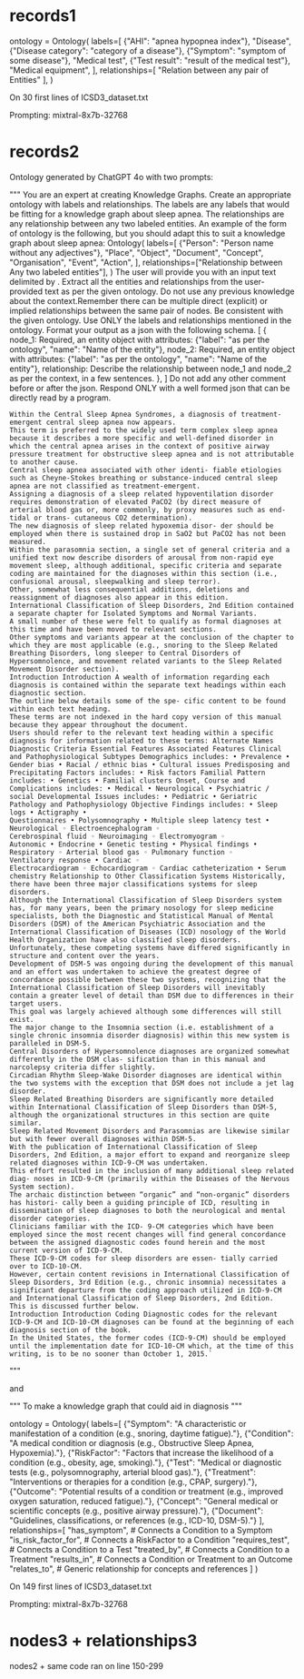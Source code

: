# records1
ontology = Ontology(
    labels=[
        {"AHI": "apnea hypopnea index"},
        "Disease",
        {"Disease category": "category of a disease"},
        {"Symptom": "symptom of some disease"},
        "Medical test",
        {"Test result": "result of the medical test"},
        "Medical equipment",
    ],
    relationships=[
        "Relation between any pair of Entities"
    ],
)

On 30 first lines of ICSD3_dataset.txt

Prompting:
mixtral-8x7b-32768

# records2
Ontology generated by ChatGPT 4o
with two prompts:

"""
    You are an expert at creating Knowledge Graphs. Create an appropriate ontology with labels and relationships. The labels are any labels that would be fitting for a knowledge graph about sleep apnea. The relationships are any relationship between any two labeled entities. An example of the form of ontology is the following, but you should adapt this to suit a knowledge graph about sleep apnea:
    Ontology(
        labels=[
            {"Person": "Person name without any adjectives"},
            "Place",
            "Object",
            "Document",
            "Concept",
            "Organisation",
            "Event",
            "Action",
        ],
        relationships=["Relationship between Any two labeled entities"],
    )
    The user will provide you with an input text delimited by . Extract all the entities and relationships from the user-provided text as per the given ontology. Do not use any previous knowledge about the context.Remember there can be multiple direct (explicit) or implied relationships between the same pair of nodes. Be consistent with the given ontology. Use ONLY the labels and relationships mentioned in the ontology. Format your output as a json with the following schema. 
    [
    {
        node_1: Required, an entity object with attributes: {"label": "as per the ontology", "name": "Name of the entity"},
        node_2: Required, an entity object with attributes: {"label": "as per the ontology", "name": "Name of the entity"},
        relationship: Describe the relationship between node_1 and node_2 as per the context, in a few sentences.
    },
    ]
    Do not add any other comment before or after the json. Respond ONLY with a well formed json that can be directly read by a program.

    Within the Central Sleep Apnea Syndromes, a diagnosis of treatment-emergent central sleep apnea now appears.
    This term is preferred to the widely used term complex sleep apnea because it describes a more specific and well-defined disorder in which the central apnea arises in the context of positive airway pressure treatment for obstructive sleep apnea and is not attributable to another cause.
    Central sleep apnea associated with other identi- fiable etiologies such as Cheyne-Stokes breathing or substance-induced central sleep apnea are not classified as treatment-emergent.
    Assigning a diagnosis of a sleep related hypoventilation disorder requires demonstration of elevated PaCO2 (by direct measure of arterial blood gas or, more commonly, by proxy measures such as end-tidal or trans- cutaneous CO2 determination).
    The new diagnosis of sleep related hypoxemia disor- der should be employed when there is sustained drop in SaO2 but PaCO2 has not been measured.
    Within the parasomnia section, a single set of general criteria and a unified text now describe disorders of arousal from non-rapid eye movement sleep, although additional, specific criteria and separate coding are maintained for the diagnoses within this section (i.e., confusional arousal, sleepwalking and sleep terror).
    Other, somewhat less consequential additions, deletions and reassignment of diagnoses also appear in this edition.
    International Classification of Sleep Disorders, 2nd Edition contained a separate chapter for Isolated Symptoms and Normal Variants.
    A small number of these were felt to qualify as formal diagnoses at this time and have been moved to relevant sections.
    Other symptoms and variants appear at the conclusion of the chapter to which they are most applicable (e.g., snoring to the Sleep Related Breathing Disorders, long sleeper to Central Disorders of Hypersomnolence, and movement related variants to the Sleep Related Movement Disorder section).
    Introduction Introduction A wealth of information regarding each diagnosis is contained within the separate text headings within each diagnostic section.
    The outline below details some of the spe- cific content to be found within each text heading.
    These terms are not indexed in the hard copy version of this manual because they appear throughout the document.
    Users should refer to the relevant text heading within a specific diagnosis for information related to these terms: Alternate Names Diagnostic Criteria Essential Features Associated Features Clinical and Pathophysiological Subtypes Demographics includes: • Prevalence • Gender bias • Racial / ethnic bias • Cultural issues Predisposing and Precipitating Factors includes: • Risk factors Familial Pattern includes: • Genetics • Familial clusters Onset, Course and Complications includes: • Medical • Neurological • Psychiatric / social Developmental Issues includes: • Pediatric • Geriatric Pathology and Pathophysiology Objective Findings includes: • Sleep logs • Actigraphy •
    Questionnaires • Polysomnography • Multiple sleep latency test • Neurological ◦ Electroencephalogram ◦
    Cerebrospinal fluid ◦ Neuroimaging ◦ Electromyogram ◦
    Autonomic • Endocrine • Genetic testing • Physical findings • Respiratory ◦ Arterial blood gas ◦ Pulmonary function ◦
    Ventilatory response • Cardiac ◦
    Electrocardiogram ◦ Echocardiogram ◦ Cardiac catheterization • Serum chemistry Relationship to Other Classification Systems Historically, there have been three major classifications systems for sleep disorders.
    Although the International Classification of Sleep Disorders system has, for many years, been the primary nosology for sleep medicine specialists, both the Diagnostic and Statistical Manual of Mental Disorders (DSM) of the American Psychiatric Association and the International Classification of Diseases (ICD) nosology of the World Health Organization have also classified sleep disorders.
    Unfortunately, these competing systems have differed significantly in structure and content over the years.
    Development of DSM-5 was ongoing during the development of this manual and an effort was undertaken to achieve the greatest degree of concordance possible between these two systems, recognizing that the International Classification of Sleep Disorders will inevitably contain a greater level of detail than DSM due to differences in their target users.
    This goal was largely achieved although some differences will still exist.
    The major change to the Insomnia section (i.e. establishment of a single chronic insomnia disorder diagnosis) within this new system is paralleled in DSM-5.
    Central Disorders of Hypersomnolence diagnoses are organized somewhat differently in the DSM clas- sification than in this manual and narcolepsy criteria differ slightly.
    Circadian Rhythm Sleep-Wake Disorder diagnoses are identical within the two systems with the exception that DSM does not include a jet lag disorder.
    Sleep Related Breathing Disorders are significantly more detailed within International Classification of Sleep Disorders than DSM-5, although the organizational structures in this section are quite similar.
    Sleep Related Movement Disorders and Parasomnias are likewise similar but with fewer overall diagnoses within DSM-5.
    With the publication of International Classification of Sleep Disorders, 2nd Edition, a major effort to expand and reorganize sleep related diagnoses within ICD-9-CM was undertaken.
    This effort resulted in the inclusion of many additional sleep related diag- noses in ICD-9-CM (primarily within the Diseases of the Nervous System section).
    The archaic distinction between “organic” and “non-organic” disorders has histori- cally been a guiding principle of ICD, resulting in dissemination of sleep diagnoses to both the neurological and mental disorder categories.
    Clinicians familiar with the ICD- 9-CM categories which have been employed since the most recent changes will find general concordance between the assigned diagnostic codes found herein and the most current version of ICD-9-CM.
    These ICD-9-CM codes for sleep disorders are essen- tially carried over to ICD-10-CM.
    However, certain content revisions in International Classification of Sleep Disorders, 3rd Edition (e.g., chronic insomnia) necessitates a significant departure from the coding approach utilized in ICD-9-CM and International Classification of Sleep Disorders, 2nd Edition.
    This is discussed further below.
    Introduction Introduction Coding Diagnostic codes for the relevant ICD-9-CM and ICD-10-CM diagnoses can be found at the beginning of each diagnosis section of the book.
    In the United States, the former codes (ICD-9-CM) should be employed until the implementation date for ICD-10-CM which, at the time of this writing, is to be no sooner than October 1, 2015.`
"""

and

"""
    To make a knowledge graph that could aid in diagnosis
"""

ontology = Ontology(
    labels=[
        {"Symptom": "A characteristic or manifestation of a condition (e.g., snoring, daytime fatigue)."},
        {"Condition": "A medical condition or diagnosis (e.g., Obstructive Sleep Apnea, Hypoxemia)."},
        {"RiskFactor": "Factors that increase the likelihood of a condition (e.g., obesity, age, smoking)."},
        {"Test": "Medical or diagnostic tests (e.g., polysomnography, arterial blood gas)."},
        {"Treatment": "Interventions or therapies for a condition (e.g., CPAP, surgery)."},
        {"Outcome": "Potential results of a condition or treatment (e.g., improved oxygen saturation, reduced fatigue)."},
        {"Concept": "General medical or scientific concepts (e.g., positive airway pressure)."},
        {"Document": "Guidelines, classifications, or references (e.g., ICD-10, DSM-5)."}
    ],
    relationships=[
        "has_symptom",        # Connects a Condition to a Symptom
        "is_risk_factor_for", # Connects a RiskFactor to a Condition
        "requires_test",      # Connects a Condition to a Test
        "treated_by",         # Connects a Condition to a Treatment
        "results_in",         # Connects a Condition or Treatment to an Outcome
        "relates_to",         # Generic relationship for concepts and references
    ]
)

On 149 first lines of ICSD3_dataset.txt

Prompting:
mixtral-8x7b-32768

# nodes3 + relationships3

nodes2 + same code ran on line 150-299

